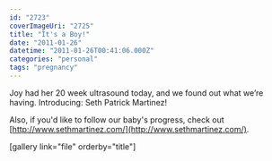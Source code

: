 ```yaml
---
id: "2723"
coverImageUri: "2725"
title: "It's a Boy!"
date: "2011-01-26"
datetime: "2011-01-26T00:41:06.000Z"
categories: "personal"
tags: "pregnancy"
---
```


Joy had her 20 week ultrasound today, and we found out what we’re having. Introducing: Seth Patrick Martinez!

Also, if you'd like to follow our baby's progress, check out [http://www.sethmartinez.com/](http://www.sethmartinez.com/).

\[gallery link="file" orderby="title"\]
